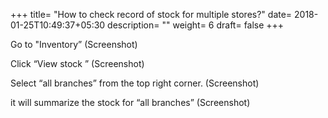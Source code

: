 +++
title= "How to check record of stock for multiple stores?"
date= 2018-01-25T10:49:37+05:30
description= ""
weight= 6
draft= false
+++

Go to "Inventory”
(Screenshot)

Click “View stock ”
(Screenshot)

Select “all branches” from the top right corner.
(Screenshot)

it will summarize the stock for “all branches” (Screenshot)

